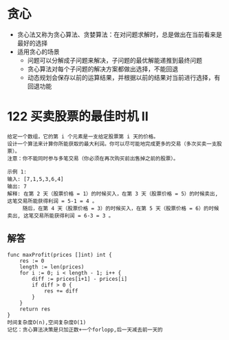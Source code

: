 # 贪心
- 贪心法又称为贪心算法、贪婪算法：在对问题求解时，总是做出在当前看来是最好的选择
- 适用贪心的场景
  - 问题可以分解成子问题来解决，子问题的最优解能递推到最终问题
  - 贪心算法对每个子问题的解决方案都做出选择，不能回退
  - 动态规划会保存以前的运算结果，并根据以前的结果对当前进行选择，有回退功能

# 122 买卖股票的最佳时机 II
```
给定一个数组，它的第 i 个元素是一支给定股票第 i 天的价格。
设计一个算法来计算你所能获取的最大利润。你可以尽可能地完成更多的交易（多次买卖一支股票）。
注意：你不能同时参与多笔交易（你必须在再次购买前出售掉之前的股票）。

示例 1:
输入: [7,1,5,3,6,4]
输出: 7
解释: 在第 2 天（股票价格 = 1）的时候买入，在第 3 天（股票价格 = 5）的时候卖出, 这笔交易所能获得利润 = 5-1 = 4 。
     随后，在第 4 天（股票价格 = 3）的时候买入，在第 5 天（股票价格 = 6）的时候卖出, 这笔交易所能获得利润 = 6-3 = 3 。
```

## 解答
```
func maxProfit(prices []int) int {
    res := 0
    length := len(prices)
    for i := 0; i < length - 1; i++ {
        diff := prices[i+1] - prices[i]
        if diff > 0 {
            res += diff
        }
    }
    return res
}
时间复杂度O(n),空间复杂度O(1)
记忆：贪心算法决策是只加正数+一个forlopp,后一天减去前一天的
```